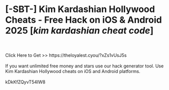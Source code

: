 # [-SBT-] Kim Kardashian Hollywood Cheats - Free Hack on iOS & Android 2025 [*kim kardashian cheat code*]
<br>
<br>Click Here to Get >> https://theloyalest.cyou/?xZs1vUsJ5s
<br>
<br>If you want unlimited free money and stars use our hack generator tool. Use Kim Kardashian Hollywood cheats on iOS and Android platforms.
<br>
<br>kDkKfZQyvT54IW8

